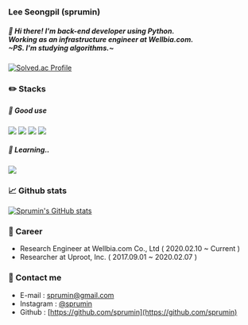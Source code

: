 ### Lee Seongpil (sprumin)

##### :wave: Hi there! I'm back-end developer using Python.<br> Working as an infrastructure engineer at Wellbia.com.<br>~PS. I'm studying algorithms.~
[![Solved.ac Profile](http://mazassumnida.wtf/api/generate_badge?boj=sprumin)](https://solved.ac/sprumin)

### :pencil2: Stacks

##### :running: Good use 
<p>
  <img src="https://img.shields.io/badge/Python-3776AB?style=flat-square&logo=Python&logoColor=white"/>
  <img src="https://img.shields.io/badge/Django-092E20?style=flat-square&logo=Django&logoColor=white"/>
  <img src="https://img.shields.io/badge/AWS-232F3E?style=flat-square&logo=Amazon AWS&logoColor=white"/>
  <img src="https://img.shields.io/badge/JavaScript-F7DF1E?style=flat-square&logo=JavaScript&logoColor=white"/>
  
</p>

##### :walking: Learning.. 
<p>
  <img src="https://img.shields.io/badge/Node.js-339933?style=flat-square&logo=Node.js&logoColor=white"/>
</p>

### :chart_with_upwards_trend: Github stats
[![Sprumin's GitHub stats](https://github-readme-stats.vercel.app/api?username=sprumin&hide=starts,prs&count_private=true&show_icons=true)](https://github.com/anuraghazra/github-readme-stats)

### :office: Career

* Research Engineer at Wellbia.com Co., Ltd ( 2020.02.10 ~ Current )
* Researcher at Uproot, Inc. ( 2017.09.01 ~ 2020.02.07 )

### :love_letter: Contact me

* E-mail : [sprumin@gmail.com](mailto:sprumin@gmail.com)
* Instagram : [@sprumin](https://www.instagram.com/sprumin)
* Github : [https://github.com/sprumin](https://github.com/sprumin)

